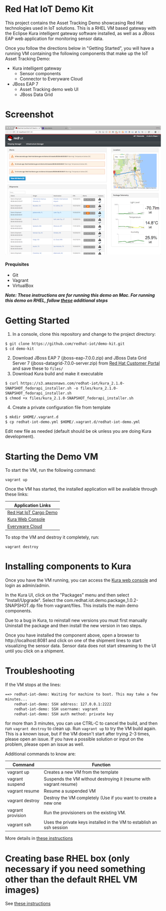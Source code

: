 Red Hat IoT Demo Kit
=
This project contains the Asset Tracking Demo showcasing Red Hat technologies used in IoT solutions. This is a RHEL VM based gateway with the Eclipse Kura intelligent gateway software installed, as well as a JBoss EAP web application for monitoring sensor data.

Once you follow the directions below in "Getting Started", you will have a running VM containing the 
following components that make up the IoT Asset Tracking Demo:
- Kura intelligent gateway
	- Sensor components
	- Connector to Everyware Cloud
- JBoss EAP 7
	- Asset Tracking demo web UI
	- JBoss Data Grid

Screenshot
====
![Screenshot](/screenshots/ss1.png?raw=true "IoT Asset Tracking Demo")

#### Prequisites
- Git
- Vagrant
- VirtualBox

**_Note: These instructions are for running this demo on Mac. For running this demo on RHEL, follow [these](http://xxx) additional steps_**

Getting Started
==
1. In a console, clone this repository and change to the project directory:
```
$ git clone https://github.com/redhat-iot/demo-kit.git
$ cd demo-kit
```

2. Download JBoss EAP 7 (jboss-eap-7.0.0.zip) and JBoss Data Grid Server 7 (jboss-datagrid-7.0.0-server.zip) from [Red Hat Customer Portal](https://access.redhat.com/jbossnetwork/restricted/listSoftware.html?product=appplatform&downloadType=distributions) and save these to `files/`
3. Download Kura build and make it executable
```
$ curl https://s3.amazonaws.com/redhat-iot/kura_2.1.0-SNAPSHOT_fedorapi_installer.sh -o files/kura_2.1.0-SNAPSHOT_fedorapi_installer.sh
$ chmod +x files/kura_2.1.0-SNAPSHOT_fedorapi_installer.sh 
```

4. Create a private configuration file from template
```
$ mkdir $HOME/.vagrant.d
$ cp redhat-iot-demo.yml $HOME/.vagrant.d/redhat-iot-demo.yml
```
Edit new file as needed (default should be ok unless you are doing Kura development).

Starting the Demo VM
==
To start the VM, run the following command:
```
vagrant up
```
Once the VM has started, the installed application will be available through these links:

|Application Links|
|-----------------|
|[Red Hat IoT Cargo Demo](http://localhost:8081)|
|[Kura Web Console](http://localhost:8080)|
|[Everyware Cloud](https://console-sandbox.everyware-cloud.com)|


To stop the VM and destroy it completely, run:
```
vagrant destroy
```

Installing components to Kura
==
Once you have the VM running, you can access the [Kura web console](http://localhost:8080) and login as admin/admin.

In the Kura UI, click on the "Packages" menu and then select "Install/Upgrade". Select the com.redhat.iot.demo.package_1.0.2-SNAPSHOT.dp file from vagrant/files. This installs the main demo components.

Due to a bug in Kura, to reinstall new versions you must first manually Uninstall the package and then install the new version in two steps.

Once you have installed the component above, open a browser to http://localhost:8081 and click on one of the shipment lines to start visualizing the sensor data. Sensor data does not start streaming to the UI until you click on a shipment.


Troubleshooting
==
If the VM stops at the lines:
```
==> redhat-iot-demo: Waiting for machine to boot. This may take a few minutes...
    redhat-iot-demo: SSH address: 127.0.0.1:2222
    redhat-iot-demo: SSH username: vagrant
    redhat-iot-demo: SSH auth method: private key
```
for more than 3 minutes, you can use CTRL-C to cancel the build, and then run `vagrant destroy` to clean up. Run `vagrant up` to try the VM build again. This is a known issue, but if the VM doesn't start after trying 2-3 times, please open an issue. If you have a possible solution or input on the problem, please open an issue as well.


Additional commands to know are:

|Command|Function|
|-------|--------|
|vagrant up|Creates a new VM from the template|
|vagrant suspend|Suspends the VM without destroying it (resume with vagrant resume)|
|vagrant resume|Resume a suspended VM|
|vagrant destroy|Destroy the VM completely (Use if you want to create a new one|
|vagrant provision|Run the provisioners on the existing VM.|
|vagrant ssh|Uses the private keys installed in the VM to establish an ssh session|



More details in [these instructions](README.md)

Creating base RHEL box (only necessary if you need something other than the default RHEL VM images)
==
See [these instructions](https://github.com/redhat-iot/demo-tooling/README.md)
